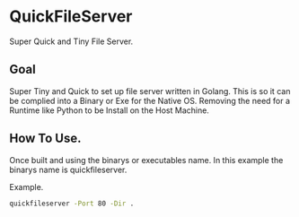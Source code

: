 # QuickFileServer
Super Quick and Tiny File Server.

## Goal
Super Tiny and Quick to set up file server written in Golang.
This is so it can be complied into a Binary or Exe for the Native OS.
Removing the need for a Runtime like Python to be Install on the Host Machine.

## How To Use.

Once built and using the binarys or executables name.
In this example the binarys name is quickfileserver.

Example.
```bash
quickfileserver -Port 80 -Dir .
```